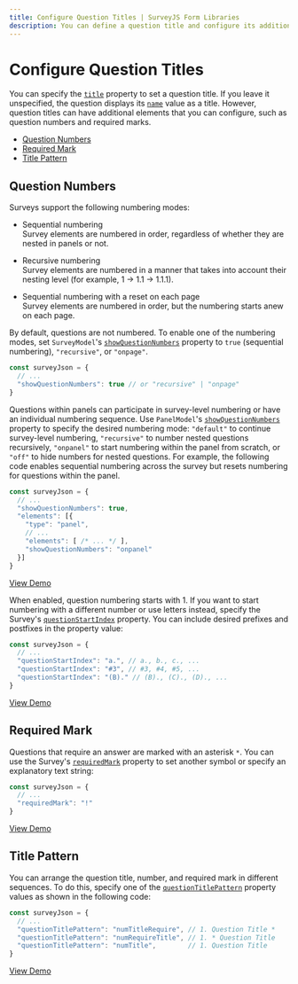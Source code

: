 ```yaml
---
title: Configure Question Titles | SurveyJS Form Libraries
description: You can define a question title and configure its additional elements, such as a question sequence number or 'required' marks.
---
```

# Configure Question Titles

You can specify the [`title`](https://surveyjs.io/Documentation/Library?id=Question#title) property to set a question title. If you leave it unspecified, the question displays its [`name`](https://surveyjs.io/Documentation/Library?id=Question#name) value as a title. However, question titles can have additional elements that you can configure, such as question numbers and required marks.

- [Question Numbers](#question-numbers)
- [Required Mark](#required-mark)
- [Title Pattern](#title-pattern)

## Question Numbers

Surveys support the following numbering modes:

- Sequential numbering      
Survey elements are numbered in order, regardless of whether they are nested in panels or not.

- Recursive numbering       
Survey elements are numbered in a manner that takes into account their nesting level (for example, 1 → 1.1 → 1.1.1).

- Sequential numbering with a reset on each page      
Survey elements are numbered in order, but the numbering starts anew on each page.

By default, questions are not numbered. To enable one of the numbering modes, set `SurveyModel`'s [`showQuestionNumbers`](https://surveyjs.io/form-library/documentation/api-reference/survey-data-model#showQuestionNumbers) property to `true` (sequential numbering), `"recursive"`, or `"onpage"`. 

```js
const surveyJson = {
  // ...
  "showQuestionNumbers": true // or "recursive" | "onpage"
}
```

Questions within panels can participate in survey-level numbering or have an individual numbering sequence. Use `PanelModel`'s [`showQuestionNumbers`](https://surveyjs.io/form-library/documentation/api-reference/panel-model#showQuestionNumbers) property to specify the desired numbering mode: `"default"` to continue survey-level numbering, `"recursive"` to number nested questions recursively, `"onpanel"` to start numbering within the panel from scratch, or `"off"` to hide numbers for nested questions. For example, the following code enables sequential numbering across the survey but resets numbering for questions within the panel.

```js
const surveyJson = {
  // ...
  "showQuestionNumbers": true,
  "elements": [{
    "type": "panel",
    // ...
    "elements": [ /* ... */ ],
    "showQuestionNumbers": "onpanel"
  }]
}
```

[View Demo](https://surveyjs.io/form-library/examples/how-to-number-pages-and-questions/ (linkStyle))

When enabled, question numbering starts with 1. If you want to start numbering with a different number or use letters instead, specify the Survey's [`questionStartIndex`](https://surveyjs.io/Documentation/Library/?id=surveymodel#questionStartIndex) property. You can include desired prefixes and postfixes in the property value:

```js
const surveyJson = {
  // ...
  "questionStartIndex": "a.", // a., b., c., ...
  "questionStartIndex": "#3", // #3, #4, #5, ...
  "questionStartIndex": "(B)." // (B)., (C)., (D)., ...
}
```

[View Demo](https://surveyjs.io/form-library/examples/modify-question-title/ (linkStyle))

## Required Mark

Questions that require an answer are marked with an asterisk `*`. You can use the Survey's [`requiredMark`](https://surveyjs.io/Documentation/Library?id=surveymodel#requiredMark) property to set another symbol or specify an explanatory text string:

```js
const surveyJson = {
  // ...
  "requiredMark": "!"
}
```

[View Demo](https://surveyjs.io/form-library/examples/modify-question-title/ (linkStyle))

## Title Pattern

You can arrange the question title, number, and required mark in different sequences. To do this, specify one of the [`questionTitlePattern`](https://surveyjs.io/Documentation/Library?id=surveymodel#questionTitlePattern) property values as shown in the following code:

```js
const surveyJson = {
  // ...
  "questionTitlePattern": "numTitleRequire", // 1. Question Title *
  "questionTitlePattern": "numRequireTitle", // 1. * Question Title  
  "questionTitlePattern": "numTitle",        // 1. Question Title
}
```

[View Demo](https://surveyjs.io/form-library/examples/modify-question-title/ (linkStyle))
